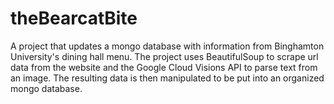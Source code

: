 # theBearcatBite

A project that updates a mongo database with information from Binghamton University's dining hall menu. The project uses BeautifulSoup to scrape url data from the website and the Google Cloud Visions API to parse text from an image. The resulting data is then manipulated to be put into an organized mongo database.

